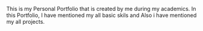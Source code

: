 This is my Personal Portfolio that is created by me during my academics. In this Portfolio, I have mentioned my all basic skils and Also i have mentioned my all projects.
